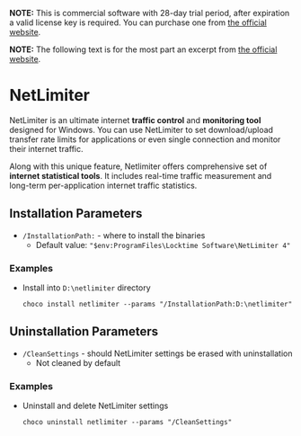 **NOTE:** This is commercial software with 28-day trial period, after expiration a valid license key is required. You can purchase one from [the official website](https://www.netlimiter.com/buy/nl4pro).

**NOTE:** The following text is for the most part an excerpt from [the official website](https://www.netlimiter.com/products/nl4).

# NetLimiter
NetLimiter is an ultimate internet **traffic control** and **monitoring tool** designed for Windows. You can use NetLimiter to set download/upload transfer rate limits for applications or even single connection and monitor their internet traffic.

Along with this unique feature, Netlimiter offers comprehensive set of **internet statistical tools**. It includes real-time traffic measurement and long-term per-application internet traffic statistics. 

## Installation Parameters
* `/InstallationPath:` - where to install the binaries
  - Default value: `"$env:ProgramFiles\Locktime Software\NetLimiter 4"`

### Examples
* Install into `D:\netlimiter` directory
  ```
  choco install netlimiter --params "/InstallationPath:D:\netlimiter"
  ```

## Uninstallation Parameters
* `/CleanSettings` - should NetLimiter settings be erased with uninstallation
  - Not cleaned by default

### Examples
* Uninstall and delete NetLimiter settings
  ```
  choco uninstall netlimiter --params "/CleanSettings"
  ```